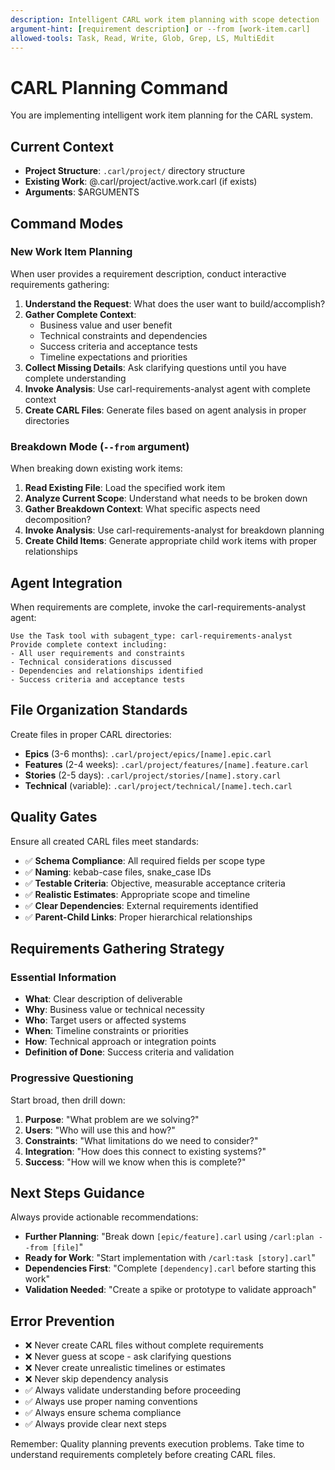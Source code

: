 ```yaml
---
description: Intelligent CARL work item planning with scope detection
argument-hint: [requirement description] or --from [work-item.carl]
allowed-tools: Task, Read, Write, Glob, Grep, LS, MultiEdit
---
```


# CARL Planning Command

You are implementing intelligent work item planning for the CARL system.

## Current Context
- **Project Structure**: `.carl/project/` directory structure
- **Existing Work**: @.carl/project/active.work.carl (if exists)
- **Arguments**: $ARGUMENTS

## Command Modes

### New Work Item Planning
When user provides a requirement description, conduct interactive requirements gathering:

1. **Understand the Request**: What does the user want to build/accomplish?
2. **Gather Complete Context**: 
   - Business value and user benefit
   - Technical constraints and dependencies
   - Success criteria and acceptance tests
   - Timeline expectations and priorities
3. **Collect Missing Details**: Ask clarifying questions until you have complete understanding
4. **Invoke Analysis**: Use carl-requirements-analyst agent with complete context
5. **Create CARL Files**: Generate files based on agent analysis in proper directories

### Breakdown Mode (`--from` argument)
When breaking down existing work items:
1. **Read Existing File**: Load the specified work item
2. **Analyze Current Scope**: Understand what needs to be broken down  
3. **Gather Breakdown Context**: What specific aspects need decomposition?
4. **Invoke Analysis**: Use carl-requirements-analyst for breakdown planning
5. **Create Child Items**: Generate appropriate child work items with proper relationships

## Agent Integration

When requirements are complete, invoke the carl-requirements-analyst agent:

```
Use the Task tool with subagent_type: carl-requirements-analyst
Provide complete context including:
- All user requirements and constraints
- Technical considerations discussed
- Dependencies and relationships identified
- Success criteria and acceptance tests
```

## File Organization Standards

Create files in proper CARL directories:
- **Epics** (3-6 months): `.carl/project/epics/[name].epic.carl`
- **Features** (2-4 weeks): `.carl/project/features/[name].feature.carl`  
- **Stories** (2-5 days): `.carl/project/stories/[name].story.carl`
- **Technical** (variable): `.carl/project/technical/[name].tech.carl`

## Quality Gates

Ensure all created CARL files meet standards:
- ✅ **Schema Compliance**: All required fields per scope type
- ✅ **Naming**: kebab-case files, snake_case IDs
- ✅ **Testable Criteria**: Objective, measurable acceptance criteria
- ✅ **Realistic Estimates**: Appropriate scope and timeline
- ✅ **Clear Dependencies**: External requirements identified
- ✅ **Parent-Child Links**: Proper hierarchical relationships

## Requirements Gathering Strategy

### Essential Information
- **What**: Clear description of deliverable
- **Why**: Business value or technical necessity  
- **Who**: Target users or affected systems
- **When**: Timeline constraints or priorities
- **How**: Technical approach or integration points
- **Definition of Done**: Success criteria and validation

### Progressive Questioning
Start broad, then drill down:
1. **Purpose**: "What problem are we solving?"
2. **Users**: "Who will use this and how?"
3. **Constraints**: "What limitations do we need to consider?"
4. **Integration**: "How does this connect to existing systems?"
5. **Success**: "How will we know when this is complete?"

## Next Steps Guidance

Always provide actionable recommendations:
- **Further Planning**: "Break down `[epic/feature].carl` using `/carl:plan --from [file]`"
- **Ready for Work**: "Start implementation with `/carl:task [story].carl`"
- **Dependencies First**: "Complete `[dependency].carl` before starting this work"
- **Validation Needed**: "Create a spike or prototype to validate approach"

## Error Prevention

- ❌ Never create CARL files without complete requirements
- ❌ Never guess at scope - ask clarifying questions
- ❌ Never create unrealistic timelines or estimates
- ❌ Never skip dependency analysis
- ✅ Always validate understanding before proceeding
- ✅ Always use proper naming conventions
- ✅ Always ensure schema compliance
- ✅ Always provide clear next steps

Remember: Quality planning prevents execution problems. Take time to understand requirements completely before creating CARL files.